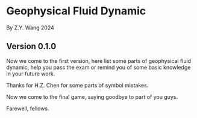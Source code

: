 # Geophysical Fluid Dynamic

By Z.Y. Wang 2024

## Version 0.1.0

Now we come to the first version, here list some parts of geophysical fluid dynamic, help you pass the exam or remind you of some basic knowledge in your future work.

Thanks for H.Z. Chen for some parts of symbol mistakes.



Now we come to the final game, saying goodbye to part of you guys.

Farewell, fellows.
